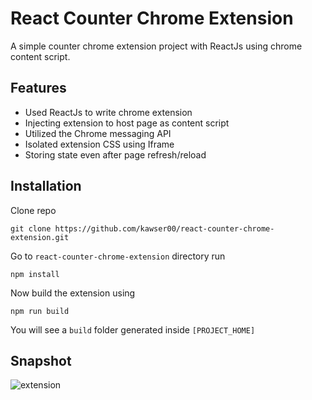 # React Counter Chrome Extension
A simple counter chrome extension project with ReactJs using chrome content script. 

## Features

- Used ReactJs to write chrome extension
- Injecting extension to host page as content script
- Utilized the Chrome messaging API
- Isolated extension CSS using Iframe
- Storing state even after page refresh/reload

## Installation

Clone repo

```
git clone https://github.com/kawser00/react-counter-chrome-extension.git
```
Go to `react-counter-chrome-extension` directory run

```
npm install
```
Now build the extension using
```
npm run build
```
You will see a `build` folder generated inside `[PROJECT_HOME]`

## Snapshot

<img src="https://i.ibb.co/cJHJYbF/extension.png" alt="extension" />




